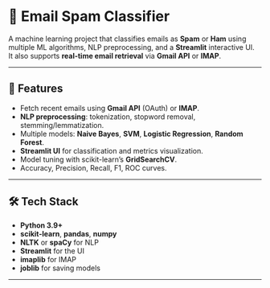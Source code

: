 # 📧 Email Spam Classifier

A machine learning project that classifies emails as **Spam** or **Ham** using multiple ML algorithms, NLP preprocessing, and a **Streamlit** interactive UI.  
It also supports **real-time email retrieval** via **Gmail API** or **IMAP**.

---

## 🚀 Features
- Fetch recent emails using **Gmail API** (OAuth) or **IMAP**.
- **NLP preprocessing**: tokenization, stopword removal, stemming/lemmatization.
- Multiple models: **Naive Bayes**, **SVM**, **Logistic Regression**, **Random Forest**.
- **Streamlit UI** for classification and metrics visualization.
- Model tuning with scikit-learn’s **GridSearchCV**.
- Accuracy, Precision, Recall, F1, ROC curves.

---

## 🛠 Tech Stack
- **Python 3.9+**
- **scikit-learn**, **pandas**, **numpy**
- **NLTK** or **spaCy** for NLP
- **Streamlit** for the UI
- **imaplib** for IMAP
- **joblib** for saving models

---

